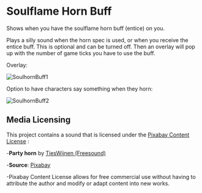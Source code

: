 # Soulflame Horn Buff
Shows when you have the soulflame horn buff (entice) on you.

Plays a silly sound when the horn spec is used, or when you receive the entice buff. This is optional and can be turned off.
Then an overlay will pop up with the number of game ticks you have to use the buff.

Overlay:

![SoulhornBuff1](https://github.com/user-attachments/assets/60f7e583-4ee4-4633-b811-b4edbe56fecb)

Option to have characters say something when they horn:

![SoulhornBuff2](https://github.com/user-attachments/assets/e501fc0a-e24f-4707-977d-2919c69c1f2c)

## Media Licensing

This project contains a sound that is licensed under the [Pixabay Content License](https://pixabay.com/service/license-summary/) :

  -**Party horn** by [TiesWijnen (Freesound)](https://pixabay.com/users/freesound_community-46691455/)
  
  -**Source**: [Pixabay](https://pixabay.com/sound-effects/party-horn-68443/)
  
  -Pixabay Content License allows for free commercial use without having to attribute the author and modify or adapt content into new works.

  

